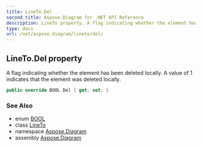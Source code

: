 ```yaml
---
title: LineTo.Del
second_title: Aspose.Diagram for .NET API Reference
description: LineTo property. A flag indicating whether the element has been deleted locally. A value of 1 indicates that the element was deleted locally
type: docs
url: /net/aspose.diagram/lineto/del/
---
```

## LineTo.Del property

A flag indicating whether the element has been deleted locally. A value of 1 indicates that the element was deleted locally.

```csharp
public override BOOL Del { get; set; }
```

### See Also

* enum [BOOL](../../bool/)
* class [LineTo](../)
* namespace [Aspose.Diagram](../../lineto/)
* assembly [Aspose.Diagram](../../../)


